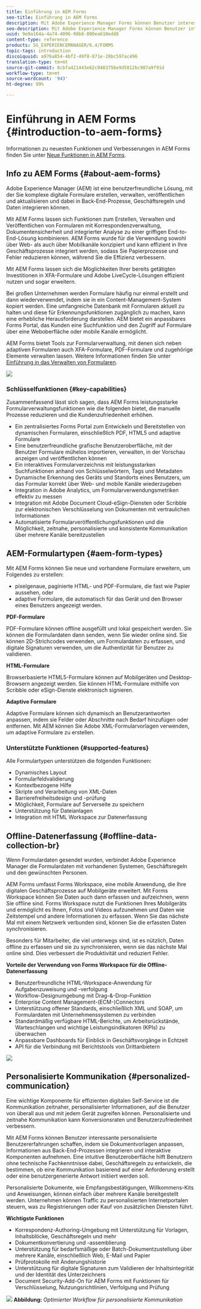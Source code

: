 ```yaml
---
title: Einführung in AEM Forms
seo-title: Einführung in AEM Forms
description: Mit Adobe Experience Manager Forms können Benutzer interessante, reaktionsfähige und adaptive Formulare in Web- und mobile Sites integrieren, die digitale Registrierung vereinfachen und Kundenkonversionsraten erhöhen.
seo-description: Mit Adobe Experience Manager Forms können Benutzer interessante, reaktionsfähige und adaptive Formulare in Web- und mobile Sites integrieren, die digitale Registrierung vereinfachen und Kundenkonversionsraten erhöhen.
uuid: 9e9a164a-4a74-4096-98b8-800ea610edd8
content-type: reference
products: SG_EXPERIENCEMANAGER/6.4/FORMS
topic-tags: introduction
discoiquuid: a976a854-4bf2-49f8-871e-28bc597ac496
translation-type: tm+mt
source-git-commit: 8cbfa421443e62c0483756e9d5812bc987a9f91d
workflow-type: tm+mt
source-wordcount: '943'
ht-degree: 99%

---
```



# Einführung in AEM Forms {#introduction-to-aem-forms}

Informationen zu neuesten Funktionen und Verbesserungen in AEM Forms finden Sie unter [Neue Funktionen in AEM Forms](/help/forms/using/whats-new.md).

## Info zu AEM Forms {#about-aem-forms}

Adobe Experience Manager (AEM) ist eine benutzerfreundliche Lösung, mit der Sie komplexe digitale Formulare erstellen, verwalten, veröffentlichen und aktualisieren und dabei in Back-End-Prozesse, Geschäftsregeln und Daten integrieren können.

Mit AEM Forms lassen sich Funktionen zum Erstellen, Verwalten und Veröffentlichen von Formularen mit Korrespondenzverwaltung, Dokumentensicherheit und integrierter Analyse zu einer griffigen End-to-End-Lösung kombinieren. AEM Forms wurde für die Verwendung sowohl über Web- als auch über Mobilkanäle konzipiert und kann effizient in Ihre Geschäftsprozesse integriert werden, sodass Sie Papierprozesse und Fehler reduzieren können, während Sie die Effizienz verbessern.

Mit AEM Forms lassen sich die Möglichkeiten Ihrer bereits getätigten Investitionen in XFA-Formulare und Adobe LiveCycle-Lösungen effizient nutzen und sogar erweitern.

Bei großen Unternehmen werden Formulare häufig nur einmal erstellt und dann wiederverwendet, indem sie in ein Content-Management-System kopiert werden. Eine umfangreiche Datenbank mit Formularen aktuell zu halten und diese für Erkennungsfunktionen zugänglich zu machen, kann eine erhebliche Herausforderung darstellen. AEM bietet ein anpassbares Forms Portal, das Kunden eine Suchfunktion und den Zugriff auf Formulare über eine Weboberfläche oder mobile Kanäle ermöglicht.

AEM Forms bietet Tools zur Formularverwaltung, mit denen sich neben adaptiven Formularen auch XFA-Formulare, PDF-Formulare und zugehörige Elemente verwalten lassen. Weitere Informationen finden Sie unter [Einführung in das Verwalten von Formularen](/help/forms/using/introduction-managing-forms.md).

![](do-not-localize/4th-draft.gif)

### Schlüsselfunktionen {#key-capabilities}

Zusammenfassend lässt sich sagen, dass AEM Forms leistungsstarke Formularverwaltungsfunktionen wie die folgenden bietet, die manuelle Prozesse reduzieren und die Kundenzufriedenheit erhöhen.

* Ein zentralisiertes Forms Portal zum Entwickeln und Bereitstellen von dynamischen Formularen, einschließlich PDF, HTML5 und adaptive Formulare
* Eine benutzerfreundliche grafische Benutzeroberfläche, mit der Benutzer Formulare mühelos importieren, verwalten, in der Vorschau anzeigen und veröffentlichen können
* Ein interaktives Formularverzeichnis mit leistungsstarken Suchfunktionen anhand von Schlüsselwörtern, Tags und Metadaten
* Dynamische Erkennung des Geräts und Standorts eines Benutzers, um das Formular korrekt über Web- und mobile Kanäle wiederzugeben
* Integration in Adobe Analytics, um Formularverwendungsmetriken effektiv zu messen
* Integration mit Adobe Document Cloud-eSign-Diensten oder Scribble zur elektronischen Verschlüsselung von Dokumenten mit vertraulichen Informationen
* Automatisierte Formularveröffentlichungsfunktionen und die Möglichkeit, zeitnahe, personalisierte und konsistente Kommunikation über mehrere Kanäle bereitzustellen

## AEM-Formulartypen {#aem-form-types}

Mit AEM Forms können Sie neue und vorhandene Formulare erweitern, um Folgendes zu erstellen:

* pixelgenaue, paginierte HTML- und PDF-Formulare, die fast wie Papier aussehen, oder
* adaptive Formulare, die automatisch für das Gerät und den Browser eines Benutzers angezeigt werden.

**PDF-Formulare**

PDF-Formulare können offline ausgefüllt und lokal gespeichert werden. Sie können die Formulardaten dann senden, wenn Sie wieder online sind. Sie können 2D-Strichcodes verwenden, um Formulardaten zu erfassen, und digitale Signaturen verwenden, um die Authentizität für Benutzer zu validieren.

**HTML-Formulare**

Browserbasierte HTML5-Formulare können auf Mobilgeräten und Desktop-Browsern angezeigt werden. Sie können HTML-Formulare mithilfe von Scribble oder eSign-Dienste elektronisch signieren.

**Adaptive Formulare**

Adaptive Formulare können sich dynamisch an Benutzerantworten anpassen, indem sie Felder oder Abschnitte nach Bedarf hinzufügen oder entfernen. Mit AEM können Sie Adobe XML-Formularvorlagen verwenden, um adaptive Formulare zu erstellen.

### Unterstützte Funktionen {#supported-features}

Alle Formulartypen unterstützen die folgenden Funktionen:

* Dynamisches Layout
* Formularfeldvalidierung
* Kontextbezogene Hilfe
* Skripte und Verarbeitung von XML-Daten
* Barrierefreiheitsdesign und -prüfung
* Möglichkeit, Formulare auf Serverseite zu speichern
* Unterstützung für Dateianlagen
* Integration mit HTML Workspace zur Datenerfassung

## Offline-Datenerfassung {#offline-data-collection-br}

Wenn Formulardaten gesendet wurden, verbindet Adobe Experience Manager die Formulardaten mit vorhandenen Systemen, Geschäftsregeln und den gewünschten Personen.

AEM Forms umfasst Forms Workspace, eine mobile Anwendung, die Ihre digitalen Geschäftsprozesse auf Mobilgeräte erweitert. Mit Forms Workspace können Sie Daten auch dann erfassen und aufzeichnen, wenn Sie offline sind. Forms Workspace nutzt die Funktionen Ihres Mobilgeräts und ermöglicht es Ihnen, Fotos und Videos aufzunehmen und Daten wie Zeitstempel und andere Informationen zu erfassen. Wenn Sie das nächste Mal mit einem Netzwerk verbunden sind, können Sie die erfassten Daten synchronisieren.

Besonders für Mitarbeiter, die viel unterwegs sind, ist es nützlich, Daten offline zu erfassen und sie zu synchronisieren, wenn sie das nächste Mal online sind. Dies verbessert die Produktivität und reduziert Fehler.

**Vorteile der Verwendung von Forms Workspace für die Offline-Datenerfassung**

* Benutzerfreundliche HTML-Workspace-Anwendung für Aufgabenzuweisung und -verfolgung
* Workflow-Designumgebung mit Drag-&amp;-Drop-Funktion
* Enterprise Content Management-(ECM-)Connectors
* Unterstützung offener Standards, einschließlich XML und SOAP, um Formulardaten mit Unternehmenssystemen zu verbinden
* Standardmäßig verfügbare HTML-Berichte, um Arbeitsrückstände, Warteschlangen und wichtige Leistungsindikatoren (KPIs) zu überwachen
* Anpassbare Dashboards für Einblick in Geschäftsvorgänge in Echtzeit
* API für die Verbindung mit Berichtstools von Drittanbietern

![](do-not-localize/3rd-draft.gif)

## Personalisierte Kommunikation {#personalized-communication}

Eine wichtige Komponente für effizienten digitalen Self-Service ist die Kommunikation zeitnaher, personalisierter Informationen, auf die Benutzer von überall aus und mit jedem Gerät zugreifen können. Personalisierte und zeitnahe Kommunikation kann Konversionsraten und Benutzerzufriedenheit verbessern.

Mit AEM Forms können Benutzer interessante personalisierte Benutzererfahrungen schaffen, indem sie Dokumentvorlagen anpassen, Informationen aus Back-End-Prozessen integrieren und interaktive Komponenten aufnehmen. Eine intuitive Benutzeroberfläche hilft Benutzern ohne technische Fachkenntnisse dabei, Geschäftsregeln zu entwickeln, die bestimmen, ob eine Kommunikation basierend auf einer Anforderung erstellt oder eine benutzergenerierte Antwort initiiert werden soll.

Personalisierte Dokumente, wie Empfangsbestätigungen, Willkommens-Kits und Anweisungen, können einfach über mehrere Kanäle bereitgestellt werden. Unternehmen können Traffic zu personalisierten Internetportalen steuern, was zu Registrierungen oder Kauf von zusätzlichen Diensten führt.

**Wichtigste Funktionen**

* Korrespondenz-Authoring-Umgebung mit Unterstützung für Vorlagen, Inhaltsblöcke, Geschäftsregeln und mehr
* Dokumentkonvertierung und -assemblierung
* Unterstützung für bedarfsmäßige oder Batch-Dokumentzustellung über mehrere Kanäle, einschließlich Web, E-Mail und Papier
* Prüfprotokolle mit Änderungshistorie
* Unterstützung für digitale Signaturen zum Validieren der Inhaltsintegrität und der Identität des Unterzeichners
* Document Security-Add-On für AEM Forms mit Funktionen für Verschlüsselung, Nutzungsrichtlinien, Verfolgung und Prüfung

![](do-not-localize/layout-02.png)
**Abbildung:** *Optimierter Workflow für personalisierte Kommunikation*

